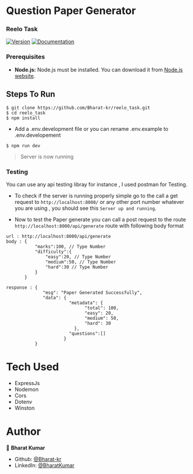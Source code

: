 # Question Paper Generator

### Reelo Task

[![Version](https://img.shields.io/badge/version-1.0.0-blue.svg?cacheSeconds=2592000)](https://img.shields.io/badge/version-1.0.0-blue.svg?cacheSeconds=2592000) [![Documentation](https://img.shields.io/badge/documentation-yes-brightgreen.svg)](https://img.shields.io/badge/documentation-yes-brightgreen.svg)

### Prerequisites

- **Node.js:** Node.js must be installed. You can download it from [Node.js website](https://nodejs.org/).

## Steps To Run

```
$ git clone https://github.com/Bharat-kr/reelo_task.git
$ cd reelo_task
$ npm install
```

- Add a .env.development file or you can rename .env.example to .env.developement

```
$ npm run dev
```

> Server is now running

### Testing

You can use any api testing libray for instance , I used postman for Testing.

- To check if the server is running properly simple go to the call a get request to `http://localhost:8000/` or any other port number whatever you are using , you should see this `Server up and running`.

- Now to test the Paper generate you can call a post request to the route `http://localhost:8000/api/generate` route with following body format

```
url : http://localhost:8000/api/generate
body : {
           "marks":100, // Type Number
           "difficulty":{
               "easy":20, // Type Number
               "medium":50, // Type Number
               "hard":30 // Type Number
           }
       }

response : {
              "msg": "Paper Generated Successfully",
              "data": {
                        "metadata": {
                              "total": 100,
                              "easy": 20,
                              "medium": 50,
                              "hard": 30
                          },
                        "questions":[]
                      }
           }
```

# Tech Used

- ExpressJs
- Nodemon
- Cors
- Dotenv
- Winston

# Author

👤 **Bharat Kumar**

- Github: [@Bharat-kr](https://github.com/Bharat-kr)
- LinkedIn: [@BharatKumar](https://www.linkedin.com/in/bharat-kumar-15bk/)
